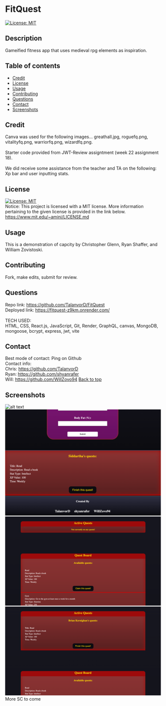 # FitQuest
[![License: MIT](https://img.shields.io/badge/License-MIT-yellow.svg)](https://opensource.org/licenses/MIT)

## Description
Gameified fitness app that uses medieval rpg elements as inspiration.

## Table of contents

- [Credit](#credit)
- [License](#installation)
- [Usage](#usage)
- [Contributing](#contributing)
- [Questions](#questions)
- [Contact](#contact)
- [Screenshots](#screenshots)

## Credit
Canva was used for the following images... greathall.jpg, roguefq.png, vitalityfq.png, warriorfq.png, wizardfq.png. 
<br/><br/>
Starter code provided from JWT-Review assigntment (week 22 assignment 18).
<br/><br/>
We did receive some assistance from the teacher and TA on the following: Xp bar and user inputting stats.

## License
[![License: MIT](https://img.shields.io/badge/License-MIT-yellow.svg)](https://opensource.org/licenses/MIT) <br/>
Notice: This project is licensed with a MIT license. More information pertaining to the given license is provided in the link below. <br/>
https://www.mit.edu/~amini/LICENSE.md

## Usage
This is a demonstration of capcity by Christopher Glenn, Ryan Shaffer, and William Zovistoski.

## Contributing
Fork, make edits, submit for review.

## Questions
Repo link: https://github.com/TalanvorD/FitQuest <br/>
Deployed link: https://fitquest-z9km.onrender.com/
<br/><br/>
TECH USED: <br/>
HTML, CSS, React.js, JavaScript, Git, Render, GraphQL, canvas, MongoDB, mongoose, bcrypt, express, jwt, vite

## Contact
Best mode of contact: Ping on Github <br/>
Contact info:  <br/>
Chris: https://github.com/TalanvorD <br/>
Ryan: https://github.com/shyanrafer <br/>
Will: https://github.com/WillZovo94
[Back to top](#FitQuest)

## Screenshots
![alt text](./assets/screenshots/image.png)
![alt text](./assets/screenshots/image-2.png)
![alt text](./assets/screenshots/image-3.png)
![alt text](./assets/screenshots/image-4.png)
<br/>
More SC to come